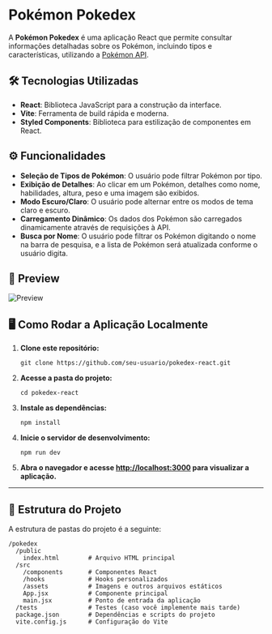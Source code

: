 # Pokémon Pokedex

A **Pokémon Pokedex** é uma aplicação React que permite consultar informações detalhadas sobre os Pokémon, incluindo tipos e características, utilizando a [Pokémon API](https://pokeapi.co/).

## 🛠 Tecnologias Utilizadas

- **React**: Biblioteca JavaScript para a construção da interface.
- **Vite**: Ferramenta de build rápida e moderna.
- **Styled Components**: Biblioteca para estilização de componentes em React.

## ⚙ Funcionalidades

- **Seleção de Tipos de Pokémon**: O usuário pode filtrar Pokémon por tipo.
- **Exibição de Detalhes**: Ao clicar em um Pokémon, detalhes como nome, habilidades, altura, peso e uma imagem são exibidos.
- **Modo Escuro/Claro**: O usuário pode alternar entre os modos de tema claro e escuro.
- **Carregamento Dinâmico**: Os dados dos Pokémon são carregados dinamicamente através de requisições à API.
- **Busca por Nome**: O usuário pode filtrar os Pokémon digitando o nome na barra de pesquisa, e a lista de Pokémon será atualizada conforme o usuário digita.


## 👀 Preview

![Preview]('.\assets\Pokedex-react.gif')

## 🖥 Como Rodar a Aplicação Localmente

1. **Clone este repositório:**

   ```
   git clone https://github.com/seu-usuario/pokedex-react.git
   ```

2. **Acesse a pasta do projeto:**

   ```
   cd pokedex-react
   ```

3. **Instale as dependências:**

   ```
   npm install
   ```

4. **Inicie o servidor de desenvolvimento:**

   ```
   npm run dev
   ```

5. **Abra o navegador e acesse [http://localhost:3000](http://localhost:3000) para visualizar a aplicação.**

---

## 📄 Estrutura do Projeto

A estrutura de pastas do projeto é a seguinte:

```
/pokedex
  /public
    index.html        # Arquivo HTML principal
  /src
    /components       # Componentes React
    /hooks            # Hooks personalizados
    /assets           # Imagens e outros arquivos estáticos
    App.jsx           # Componente principal
    main.jsx          # Ponto de entrada da aplicação
  /tests              # Testes (caso você implemente mais tarde)
  package.json        # Dependências e scripts do projeto
  vite.config.js      # Configuração do Vite
```